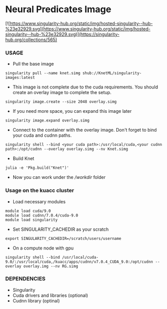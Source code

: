 # Neural Predicates Image

[![https://www.singularity-hub.org/static/img/hosted-singularity--hub-%23e32929.svg](https://www.singularity-hub.org/static/img/hosted-singularity--hub-%23e32929.svg)](https://singularity-hub.org/collections/565)

### USAGE

* Pull the base image
```
singularity pull --name knet.simg shub://KnetML/singularity-images:latest
```

* This image is not complete due to the cuda requirements. You should create an overlay image 
to complete the setup.
```
singularity image.create --size 2048 overlay.simg
```
* If you need more space, you can expand this image later
```
singularity image.expand overlay.simg
```

* Connect to the container with the overlay image. Don't forget to bind your cuda and cudnn paths.
```
singularity shell --bind <your cuda path>:/usr/local/cuda,<your cudnn path>:/opt/cudnn --overlay overlay.simg --nv Knet.simg
```

* Build Knet
```
julia -e 'Pkg.build("Knet")'
```

* Now you can work under the _/workdir_ folder

### Usage on the kuacc cluster

* Load necessary modules
```
module load cuda/9.0
module load cudnn/7.0.4/cuda-9.0
module load singularity
```

* Set SINGULARITY_CACHEDIR as your scratch
```
export SINGULARITY_CACHEDIR=/scratch/users/username
```

* On a compute node with gpu
```
singularity shell --bind /usr/local/cuda-9.0/:/usr/local/cuda,/kuacc/apps/cudnn/v7.0.4_CUDA_9.0:/opt/cudnn --overlay overlay.img --nv RG.simg
```

### DEPENDENCIES
* Singularity
* Cuda drivers and libraries (optional)
* Cudnn library (optinal)
